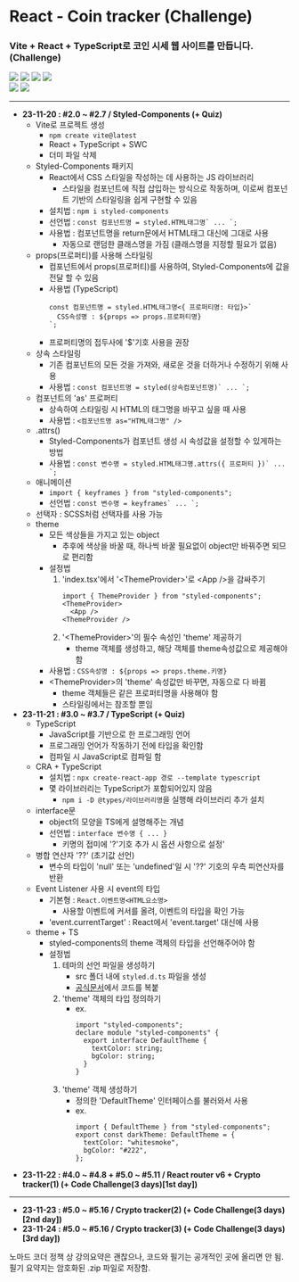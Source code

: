 # React - Coin tracker (Challenge)

### Vite + React + TypeScript로 코인 시세 웹 사이트를 만듭니다. (Challenge)

<img src="https://img.shields.io/badge/Vite-646CFF?style=flat-square&logo=vite&logoColor=white"/> <img src="https://img.shields.io/badge/React-61DAFB?style=flat-square&logo=react&logoColor=white"/> <img src="https://img.shields.io/badge/TypeScript-3178C6?style=flat-square&logo=typescript&logoColor=white"/> <img src="https://img.shields.io/badge/Styled&dash;Components-DB7093?style=flat-square&logo=styledcomponents&logoColor=white"/>  
<img src="https://img.shields.io/badge/Node.js-339933?style=flat-square&logo=nodedotjs&logoColor=white"/> <img src="https://img.shields.io/badge/React&dash;Router-CA4245?style=flat-square&logo=reactrouter&logoColor=white"/>

---

- **23-11-20 : #2.0 ~ #2.7 / Styled-Components (+ Quiz)**
  - Vite로 프로젝트 생성
    - `npm create vite@latest`
    - React + TypeScript + SWC
    - 더미 파일 삭제
  - Styled-Components 패키지
    - React에서 CSS 스타일을 작성하는 데 사용하는 JS 라이브러리
      - 스타일을 컴포넌트에 직접 삽입하는 방식으로 작동하며, 이로써 컴포넌트 기반의 스타일링을 쉽게 구현할 수 있음
    - 설치법 : `npm i styled-components`
    - 선언법 : `` const 컴포넌트명 = styled.HTML태그명` ... `; ``
    - 사용법 : 컴포넌트명을 return문에서 HTML태그 대신에 그대로 사용
      - 자동으로 랜덤한 클래스명을 가짐 (클래스명을 지정할 필요가 없음)
  - props(프로퍼티)를 사용해 스타일링
    - 컴포넌트에서 props(프로퍼티)를 사용하여, Styled-Components에 값을 전달 할 수 있음
    - 사용법 (TypeScript)
      ```
      const 컴포넌트명 = styled.HTML태그명<{ 프로퍼티명: 타입}>`
        CSS속성명 : ${props => props.프로퍼티명}
      `;
      ```
    - 프로퍼티명의 접두사에 '$'기호 사용을 권장
  - 상속 스타일링
    - 기존 컴포넌트의 모든 것을 가져와, 새로운 것을 더하거나 수정하기 위해 사용
    - 사용법 : `` const 컴포넌트명 = styled(상속컴포넌트명)` ... `; ``
  - 컴포넌트의 'as' 프로퍼티
    - 상속하여 스타일링 시 HTML의 태그명을 바꾸고 싶을 때 사용
    - 사용법 : `<컴포넌트명 as="HTML태그명" />`
  - .attrs()
    - Styled-Components가 컴포넌트 생성 시 속성값을 설정할 수 있게하는 방법
    - 사용법 : `` const 변수명 = styled.HTML태그명.attrs({ 프로퍼티 })` ... `; ``
  - 애니메이션
    - `import { keyframes } from "styled-components";`
    - 선언법 : `` const 변수명 = keyframes` ... `; ``
  - 선택자 : SCSS처럼 선택자를 사용 가능
  - theme
    - 모든 색상들을 가지고 있는 object
      - 추후에 색상을 바꿀 때, 하나씩 바꿀 필요없이 object만 바꿔주면 되므로 편리함
    - 설정법
      1. 'index.tsx'에서 '&lt;ThemeProvider&gt;'로 &lt;App /&gt;을 감싸주기
         ```
         import { ThemeProvider } from "styled-components";
         <ThemeProvider>
           <App />
         <ThemeProvider />
         ```
      2. '&lt;ThemeProvider&gt;'의 필수 속성인 'theme' 제공하기
         - theme 객체를 생성하고, 해당 객체를 theme속성값으로 제공해야 함
    - 사용법 : `CSS속성명 : ${props => props.theme.키명}`
    - &lt;ThemeProvider&gt;의 'theme' 속성값만 바꾸면, 자동으로 다 바뀜
      - theme 객체들은 같은 프로퍼티명을 사용해야 함
      - 스타일링에서는 참조할 뿐임
- **23-11-21 : #3.0 ~ #3.7 / TypeScript (+ Quiz)**
  - TypeScript
    - JavaScript를 기반으로 한 프로그래밍 언어
    - 프로그래밍 언어가 작동하기 전에 타입을 확인함
    - 컴파일 시 JavaScript로 컴파일 함
  - CRA + TypeScript
    - 설치법 : `npx create-react-app 경로 --template typescript`
    - 몇 라이브러리는 TypeScript가 포함되어있지 않음
      - `npm i -D @types/라이브러리명`을 실행해 라이브러리 추가 설치
  - interface문
    - object의 모양을 TS에게 설명해주는 개념
    - 선언법 : `interface 변수명 { ... }`
      - 키명의 접미에 '?'기호 추가 시 옵션 사항으로 설정'
  - 병합 연산자 '??' (초기값 선언)
    - 변수의 타입이 'null' 또는 'undefined'일 시 '??' 기호의 우측 피연산자를 반환
  - Event Listener 사용 시 event의 타입
    - 기본형 : `React.이벤트명<HTML요소명>`
      - 사용할 이벤트에 커서를 올려, 이벤트의 타입을 확인 가능
    - 'event.currentTarget' : React에서 'event.target' 대신에 사용
  - theme + TS
    - styled-components의 theme 객체의 타입을 선언해주어야 함
    - 설정법
      1. 테마의 선언 파일을 생성하기
         - src 폴더 내에 `styled.d.ts` 파일을 생성
         - <a href="https://styled-components.com/docs/api#typescript" target="_blank">공식문서</a>에서 코드를 복붙
      2. 'theme' 객체의 타입 정의하기
         - ex.
           ```
           import "styled-components";
           declare module "styled-components" {
             export interface DefaultTheme {
               textColor: string;
               bgColor: string;
             }
           }
           ```
      3. 'theme' 객체 생성하기
         - 정의한 'DefaultTheme' 인터페이스를 불러와서 사용
         - ex.
           ```
           import { DefaultTheme } from "styled-components";
           export const darkTheme: DefaultTheme = {
             textColor: "whitesmoke",
             bgColor: "#222",
           };
           ```
- **23-11-22 : #4.0 ~ #4.8 + #5.0 ~ #5.11 / React router v6 + Crypto tracker(1) (+ Code Challenge(3 days)[1st day])**

---

- **23-11-23 : #5.0 ~ #5.16 / Crypto tracker(2) (+ Code Challenge(3 days)[2nd day])**
- **23-11-24 : #5.0 ~ #5.16 / Crypto tracker(3) (+ Code Challenge(3 days)[3rd day])**

노마드 코더 정책 상 강의요약은 괜찮으나, 코드와 필기는 공개적인 곳에 올리면 안 됨.  
필기 요약지는 암호화된 .zip 파일로 저장함.
